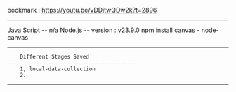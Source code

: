 bookmark :	https://youtu.be/vDDjtwQDw2k?t=2896

-------------------------------------------------------

Java Script	-- n/a
Node.js 	-- version : v23.9.0
npm install canvas - node-canvas


--------------------------------------------------------

		Different Stages Saved
	-----------------------------------------
		1, local-data-collection
		2. 

--------------------------------------------------------

